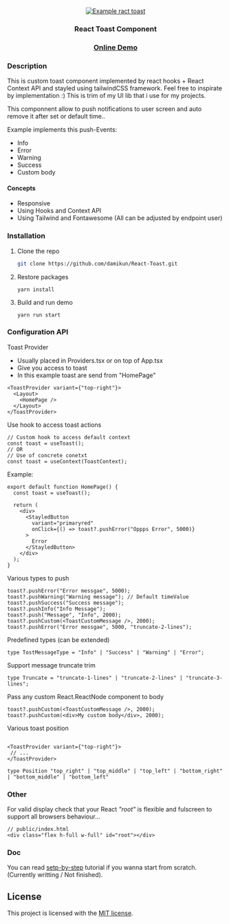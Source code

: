 <!-- PROJECT LOGO -->
<br />
<p align="center">
  <a href="https://github.com/damikun/React-File-DragDrop">
  <img src="images/toast.gif" alt="Example ract toast" >
  </a>

  <h3 align="center">React Toast Component</h3>
   <h3 align="center">
    <a href="https://damikun.github.io/React-Toast/">Online Demo</a>
  </h3>
</p>

### Description

This is custom toast component implemented by react hooks + React Context API and stayled using tailwindCSS framework. Feel free to inspirate by implementation :) This is trim of my UI lib that i use for my projects.

This componnent allow to push notifications to user screen and auto remove it after set or default time..

Example implements this push-Events:

- Info
- Error
- Warning
- Success
- Custom body

#### Concepts

- Responsive
- Using Hooks and Context API
- Using Tailwind and Fontawesome
  (All can be adjusted by endpoint user)

### Installation

1. Clone the repo
   ```sh
   git clone https://github.com/damikun/React-Toast.git
   ```
2. Restore packages
   ```
   yarn install
   ```
3. Build and run demo
   ```
   yarn run start
   ```

<!-- USAGE EXAMPLES -->

### Configuration API

Toast Provider

- Usually placed in Providers.tsx or on top of App.tsx
- Give you access to toast
- In this example toast are send from "HomePage"

```tsx
<ToastProvider variant={"top-right"}>
  <Layout>
    <HomePage />
  </Layout>
</ToastProvider>
```

Use hook to access toast actions

```tsx
// Custom hook to access default context
const toast = useToast();
// OR
// Use of concrete conetxt
const toast = useContext(ToastContext);
```

Example:

```tsx
export default function HomePage() {
  const toast = useToast();

  return (
    <div>
      <StayledButton
        variant="primaryred"
        onClick={() => toast?.pushError("Oppps Error", 5000)}
      >
        Error
      </StayledButton>
    </div>
  );
}
```

Various types to push

```tsx
toast?.pushError("Error messgae", 5000);
toast?.pushWarning("Warning message"); // Default timeValue
toast?.pushSuccess("Success message");
toast?.pushInfo("Info Message");
toast?.push("Message", "Info", 2000);
toast?.pushCustom(<ToastCustomMessage />, 2000);
toast?.pushError("Error messgae", 5000, "truncate-2-lines");
```

Predefined types (can be extended)

```tsx
type TostMessageType = "Info" | "Success" | "Warning" | "Error";
```

Support message truncate trim

```tsx
type Truncate = "truncate-1-lines" | "truncate-2-lines" | "truncate-3-lines";
```

Pass any custom React.ReactNode component to body

```tsx
toast?.pushCustom(<ToastCustomMessage />, 2000);
toast?.pushCustom(<div>My custom body</div>, 2000);
```

Various toast position

```tsx

<ToastProvider variant={"top-right"}>
 // ...
</ToastProvider>

type Position "top_right" | "top_middle" | "top_left" | "bottom_right" | "bottom_middle" | "bottom_left"
```

### Other

For valid display check that your React _"root"_ is flexible and fulscreen to support all browsers behaviour...

```
// public/index.html
<div class="flex h-full w-full" id="root"></div>
```

### Doc

You can read [setp-by-step](./Step-By-Step.md) tutorial if you wanna start from scratch. (Currently writting / Not finished).

## License

This project is licensed with the [MIT license](LICENSE).
